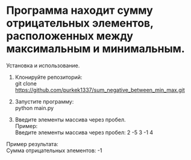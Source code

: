 # Программа находит сумму отрицательных элементов, расположенных между максимальным и минимальным.

Установка и использование.

1. Клонируйте репозиторий:<br>git clone https://github.com/purkek1337/sum_negative_between_min_max.git

3. Запустите программу:<br>python main.py

4. Введите элементы массива через пробел.<br>Пример:<br>Введите элементы массива через пробел: 2 -5 3 -1 4

Пример результата:<br>
Сумма отрицательных элементов: -1
